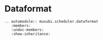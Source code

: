 # Dataformat

```{eval-rst}
.. automodule:: musubi.scheduler.dataformat
   :members:
   :undoc-members:
   :show-inheritance:
```